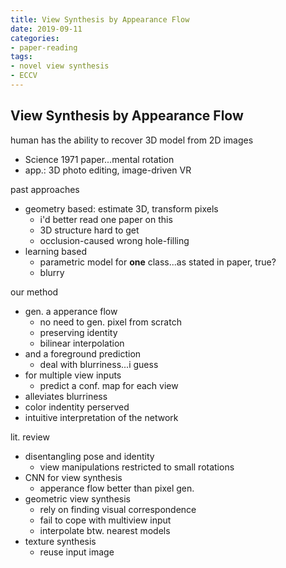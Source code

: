 ```yaml
---
title: View Synthesis by Appearance Flow
date: 2019-09-11
categories:
- paper-reading
tags:
- novel view synthesis
- ECCV
---
```


## View Synthesis by Appearance Flow

human has the ability to recover 3D model from 2D images
- Science 1971 paper...mental rotation
- app.: 3D photo editing, image-driven VR

past approaches
- geometry based: estimate 3D, transform pixels
    - i'd better read one paper on this
    - 3D structure hard to get
    - occlusion-caused wrong hole-filling
- learning based
    - parametric model for **one** class...as stated in paper, true?
    - blurry

our method
- gen. a apperance flow
    - no need to gen. pixel from scratch
    - preserving identity
    - bilinear interpolation
- and a foreground prediction
    - deal with blurriness...i guess
- for multiple view inputs  
    - predict a conf. map for each view
- alleviates blurriness
- color indentity perserved
- intuitive interpretation of the network

lit. review
- disentangling pose and identity
    - view manipulations restricted to small rotations
- CNN for view synthesis
    - apperance flow better than pixel gen.
- geometric view synthesis
    - rely on finding visual correspondence
    - fail to cope with multiview input
    - interpolate btw. nearest models
- texture synthesis
    - reuse input image
